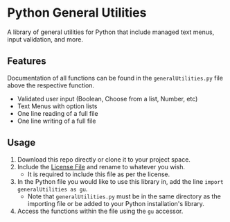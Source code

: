 # Python General Utilities
A library of general utilities for Python that include managed text menus, input validation, and more.

## Features
Documentation of all functions can be found in the `generalUtilities.py` file above the respective function.
* Validated user input (Boolean, Choose from a list, Number, etc)
* Text Menus with option lists
* One line reading of a full file
* One line writing of a full file

## Usage
1. Download this repo directly or clone it to your project space.
1. Include the [License File](./LICENSE) and rename to whatever you wish.
    * It is required to include this file as per the license.
1. In the Python file you would like to use this library in, add the line `import generalUtilities as gu`.
    * Note that `generalUtilities.py` must be in the same directory as the importing file or be added to your Python installation's library.
1. Access the functions within the file using the `gu` accessor.